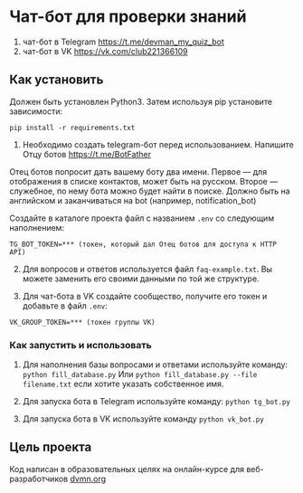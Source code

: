 # Чат-бот для проверки знаний

1) чат-бот в Telegram https://t.me/devman_my_quiz_bot
2) чат-бот в VK https://vk.com/club221366109


## Как установить

Должен быть установлен Python3.
Затем используя pip установите зависимости:
```
pip install -r requirements.txt
```
1. Необходимо создать telegram-бот перед использованием.
  Напишите Отцу ботов https://t.me/BotFather

  Отец ботов попросит дать вашему боту два имени.
  Первое — для отображения в списке контактов, может быть на русском.
  Второе — служебное, по нему бота можно будет найти в поиске.
  Должно быть на английском и заканчиваться на bot (например, notification_bot)

  Создайте в каталоге проекта файл с названием `.env` со следующим наполнением:
  ```
  TG_BOT_TOKEN=*** (токен, который дал Отец ботов для доступа к HTTP API)
  ```

2. Для вопросов и ответов используется файл `faq-example.txt`. Вы можете заменить его своими данными по той же структуре.

3. Для чат-бота в VK создайте сообщество, получите его токен и добавьте в файл `.env`:
  ```
  VK_GROUP_TOKEN=*** (токен группы VK)
  ```

### Как запустить и использовать

1. Для наполнения базы вопросами и ответами используйте команду: `python fill_database.py`
Или `python fill_database.py --file filename.txt` если хотите указать собственное имя.

2. Для запуска бота в Telegram используйте команду: `python tg_bot.py`

3. Для запуска бота в VK используйте команду `python vk_bot.py`


## Цель проекта

Код написан в образовательных целях на онлайн-курсе для веб-разработчиков [dvmn.org](https://dvmn.org/modules/)
